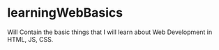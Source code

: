 # learningWebBasics
Will Contain the basic things that I will learn about Web Development in HTML, JS, CSS.
